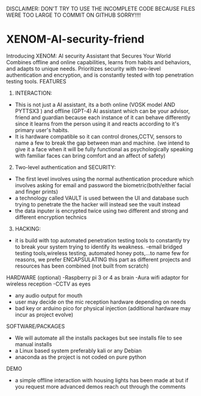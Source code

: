 DISCLAIMER: DON'T TRY TO USE THE INCOMPLETE CODE BECAUSE FILES WERE TOO LARGE TO COMMIT ON GITHUB SORRY!!!!
# XENOM-AI-security-friend

Introducing XENOM: AI security Assistant that Secures Your World  Combines offline and online capabilities, learns from habits and behaviors, and adapts to unique needs. Prioritizes security with two-level authentication and encryption, and is constantly tested with top penetration testing tools.
FEATURES

1) INTERACTION:
- This is not just a AI assistant, its a both online (VOSK model AND PYTTSX3 ) and offline (GPT-4) AI assistant which can be
your advisor, friend and guardian because each instance of it can behave differently since
it learns from the person using it and reacts according to it's primary user's habits.
- It is hardware compatible so it can control drones,CCTV, sensors to name a few to break
the gap between man and machine.
(we intend to give it a face when it will be fully functional as psychologically speaking
 with familiar faces can bring comfort and an affect of safety)

2) Two-level authentication and SECURITY:
- The first level involves using the normal authentication procedure which involves asking
for email and password the biometric(both/either facial and finger prints)
- a technology called VAULT is used between the UI and database such trying to penetrate the
the hacker will instead see the vault instead
- the data inputer is encrypted twice using two different and strong and different encryption
technics

3) HACKING:
- it is build with top automated penetration testing tools to constantly try to break your
system trying to identify its weakness.
-email bridged testing tools,wireless testing, automated honey pots,...to name few
for reasons, we prefer ENCAPSULATING this part as different projects and resources has
been combined (not built from scratch)

HARDWARE (optional)
-Raspberry pi 3 or 4 as brain
-Aura wifi adaptor for wireless reception
-CCTV as eyes
- any audio output for mouth
- user may decide on the mic reception hardware depending on needs
- bad key or arduino pico for physical injection
(additional hardware may incur as project evolve)

SOFTWARE/PACKAGES
- We will automate all the installs packages but see installs file to see manual installs
- a Linux based system preferably kali or any Debian
- anaconda as the project is not coded on pure python

DEMO
- a simple offline interaction with housing lights has been made at but if you request more
advanced demos reach out through the comments


